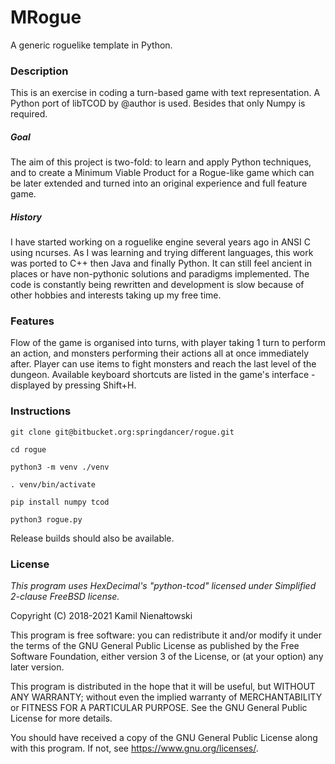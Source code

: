 # MRogue
A generic roguelike template in Python.

### Description
This is an exercise in coding a turn-based game with text representation.
A Python port of libTCOD by @author is used. Besides that only Numpy is required.

##### Goal
The aim of this project is two-fold: to learn and apply Python techniques, and to create a Minimum Viable Product for a
Rogue-like game which can be later extended and turned into an original experience and full feature game. 

##### History
I have started working on a roguelike engine several years ago in ANSI C using ncurses. As I was learning and trying
different languages, this work was ported to C++ then Java and finally Python. It can still feel ancient in places or have
non-pythonic solutions and paradigms implemented. The code is constantly being rewritten and development is slow
because of other hobbies and interests taking up my free time.

### Features
Flow of the game is organised into turns, with player taking 1 turn to perform an action, and monsters performing their
actions all at once immediately after. Player can use items to fight monsters and reach the last level of the dungeon.
Available keyboard shortcuts are listed in the game's interface - displayed by pressing Shift+H.

### Instructions
`git clone git@bitbucket.org:springdancer/rogue.git`

`cd rogue`

`python3 -m venv ./venv`

`. venv/bin/activate`

`pip install numpy tcod`

`python3 rogue.py`

Release builds should also be available.

### License
*This program uses HexDecimal's "python-tcod" licensed under Simplified 2-clause FreeBSD license.*

Copyright (C) 2018-2021 Kamil Nienałtowski

This program is free software: you can redistribute it and/or modify
it under the terms of the GNU General Public License as published by
the Free Software Foundation, either version 3 of the License, or
(at your option) any later version.

This program is distributed in the hope that it will be useful,
but WITHOUT ANY WARRANTY; without even the implied warranty of
MERCHANTABILITY or FITNESS FOR A PARTICULAR PURPOSE.  See the
GNU General Public License for more details.

You should have received a copy of the GNU General Public License
along with this program.  If not, see <https://www.gnu.org/licenses/>.